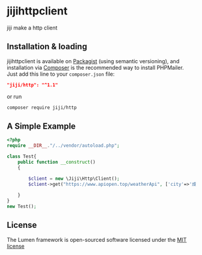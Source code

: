 # jijihttpclient
jiji  make a http client

## Installation & loading
jijihttpclient is available on [Packagist](https://packagist.org/packages/phpmailer/phpmailer) (using semantic versioning), and installation via [Composer](https://getcomposer.org) is the recommended way to install PHPMailer. Just add this line to your `composer.json` file:

```json
"jiji/http": "^1.1"
```

or run

```sh
composer require jiji/http
```
## A Simple Example

```php
<?php
require __DIR__."/../vendor/autoload.php";

class Test{
    public function __construct()
    {

        $client = new \Jiji\Http\Client();
        $client->get("https://www.apiopen.top/weatherApi", ['city'=>'成都']);
        
    }
}
new Test();
```
## License

The Lumen framework is open-sourced software licensed under the [MIT license](http://opensource.org/licenses/MIT)
